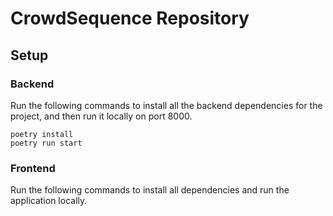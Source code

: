 # CrowdSequence Repository

## Setup

### Backend

Run the following commands to install all the backend dependencies for the project, and then run it locally on port 8000.

```
poetry install
poetry run start
```

### Frontend 

Run the following commands to install all dependencies and run the application locally.